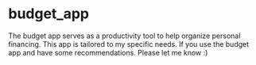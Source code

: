 # budget_app
The budget app serves as a productivity tool to help organize personal financing. This app is tailored to my specific needs. If you use the budget app and have some recommendations. Please let me know :)
